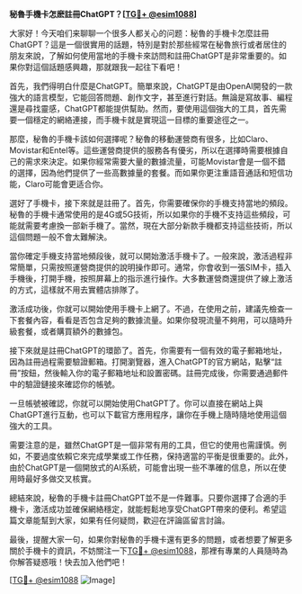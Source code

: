 **秘魯手機卡怎麽註冊ChatGPT？[[TG💪+ @esim1088](https://t.me/s/esim1088)]**

大家好！今天咱们来聊聊一个很多人都关心的问题：秘魯的手機卡怎麼註冊ChatGPT？這是一個很實用的話題，特別是對於那些經常在秘魯旅行或者居住的朋友來說，了解如何使用當地的手機卡來訪問和註冊ChatGPT是非常重要的。如果你對這個話題感興趣，那就跟我一起往下看吧！

首先，我們得明白什麼是ChatGPT。簡單來說，ChatGPT是由OpenAI開發的一款強大的語言模型，它能回答問題、創作文字，甚至進行對話。無論是寫故事、編程還是尋找靈感，ChatGPT都能提供幫助。然而，要使用這個強大的工具，首先需要一個穩定的網絡連接，而手機卡就是實現這一目標的重要途徑之一。

那麼，秘魯的手機卡該如何選擇呢？秘魯的移動運營商有很多，比如Claro、Movistar和Entel等。這些運營商提供的服務各有優劣，所以在選擇時需要根據自己的需求來決定。如果你經常需要大量的數據流量，可能Movistar會是一個不錯的選擇，因為他們提供了一些高數據量的套餐。而如果你更注重語音通話和短信功能，Claro可能會更适合你。

選好了手機卡，接下來就是註冊了。首先，你需要確保你的手機支持當地的頻段。秘魯的手機卡通常使用的是4G或5G技術，所以如果你的手機不支持這些頻段，可能就需要考慮換一部新手機了。當然，現在大部分新款手機都支持這些技術，所以這個問題一般不會太難解決。

當你確定手機支持當地頻段後，就可以開始激活手機卡了。一般來說，激活過程非常簡單，只需按照運營商提供的說明操作即可。通常，你會收到一張SIM卡，插入手機後，打開手機，按照屏幕上的指示進行操作。大多數運營商還提供了線上激活的方式，這樣就不用去實體店排隊了。

激活成功後，你就可以開始使用手機卡上網了。不過，在使用之前，建議先檢查一下套餐內容，看看是否包含足夠的數據流量。如果你發現流量不夠用，可以隨時升級套餐，或者購買額外的數據包。

接下來就是註冊ChatGPT的環節了。首先，你需要有一個有效的電子郵箱地址，因為註冊過程需要驗證郵箱。打開瀏覽器，進入ChatGPT的官方網站，點擊“註冊”按鈕，然後輸入你的電子郵箱地址和設置密碼。註冊完成後，你需要通過郵件中的驗證鏈接來確認你的帳號。

一旦帳號被確認，你就可以開始使用ChatGPT了。你可以直接在網站上與ChatGPT進行互動，也可以下載官方應用程序，讓你在手機上隨時隨地使用這個強大的工具。

需要注意的是，雖然ChatGPT是一個非常有用的工具，但它的使用也需謹慎。例如，不要過度依賴它來完成學業或工作任務，保持適當的平衡是很重要的。此外，由於ChatGPT是一個開放式的AI系統，可能會出現一些不準確的信息，所以在使用時最好多做交叉核實。

總結來說，秘魯的手機卡註冊ChatGPT並不是一件難事。只要你選擇了合適的手機卡，激活成功並確保網絡穩定，就能輕鬆地享受ChatGPT帶來的便利。希望這篇文章能幫到大家，如果有任何疑問，歡迎在評論區留言討論。

最後，提醒大家一句，如果你對秘魯的手機卡還有更多的問題，或者想要了解更多關於手機卡的資訊，不妨關注一下[TG💪+ @esim1088](https://t.me/s/esim1088)，那裡有專業的人員隨時為你解答疑惑哦！快去加入他們吧！

[[TG💪+ @esim1088](https://t.me/s/esim1088) ![Image](https://i.postimg.cc/4NQfJmqS/Snipaste-2025-05-13-00-14-12.png)]